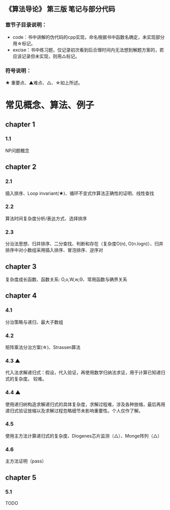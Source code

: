 ## 《算法导论》 第三版 笔记与部分代码


### 章节子目录说明：
- code：书中讲解的伪代码的cpp实现，命名根据书中函数名确定，未实现部分用☆标记。
- excise：书中练习题，仅记录初次看到后合理时间内无法想到解题方案的，若应该记录但未实现，则用△标记。
### 符号说明：
★ 重要点、▲难点、△、☆如上所述。

# 常见概念、算法、例子

## chapter 1
### 1.1
NP问题概念

## chapter 2
### 2.1
插入排序、Loop invariant(★)、循环不变式作算法正确性的证明、线性查找
### 2.2
算法时间复杂度分析/表达方式、选择排序
### 2.3
分治法思想、归并排序、二分查找、判断和存在（复杂度O(n), O(n.logn)）、归并排序中对小数组采用插入排序、冒泡排序、逆序对

## chapter 3
复杂度成长函数、函数关系: O,o,W,w,Θ、常用函数与确界关系

## chapter 4
### 4.1
分治策略与递归、最大子数组
### 4.2
矩阵乘法分治方案(☆)、Strassen算法
### 4.3 ▲
代入法求解递归式：假设，代入验证，再使用数学归纳法求证，用于计算已知递归式的复杂度。 较难。
### 4.4 ▲
使用递归树构造求解递归式的具体复杂度，求解过程难，涉及各种放缩，最后再用递归式验证放缩以及求解过程忽略细节未影响重要性。个人仅作了解。
### 4.5
使用主方法计算递归式的复杂度、Diogenes芯片监测（△）、Monge阵列（△）
### 4.6
主方法证明（pass）

## chapter 5
### 5.1
TODO